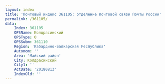 ```yaml
---
layout: index
title: 'Почтовый индекс 361105: отделение почтовой связи Почты России'
permalink: /361105/
data:
    Index: 361105
    OPSName: Колдрасинский
    OPSType: О
    OPSSubm: 361110
    Region: 'Кабардино-Балкарская Республика'
    Autonom: ''
    Area: 'Майский район'
    City: Колдрасинский
    City1: ''
    ActDate: '20180813'
    IndexOld: ''
---
```

